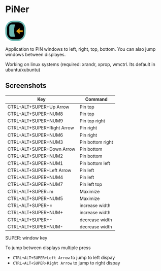 # PiNer

<img src="src/assets/logo.png" width="64">

Application to PIN windows to left, right, top, bottom.
You can also jump windows between displayes.

Working on linux systems (required: xrandr, xprop, wmctrl. Its default in ubuntu/xubuntu)

## Screenshots

| Key                        | Command          |
|----------------------------|------------------|
| CTRL+ALT+SUPER+Up Arrow    | Pin top          |
| CTRL+ALT+SUPER+NUM8        | Pin top          |
| CTRL+ALT+SUPER+NUM9        | Pin top right    |
| CTRL+ALT+SUPER+Right Arrow | Pin right        |
| CTRL+ALT+SUPER+NUM6        | Pin right        |
| CTRL+ALT+SUPER+NUM3        | Pin bottom right |
| CTRL+ALT+SUPER+Down Arrow  | Pin bottom       |
| CTRL+ALT+SUPER+NUM2        | Pin bottom       |
| CTRL+ALT+SUPER+NUM1        | Pin bottom left  |
| CTRL+ALT+SUPER+Left Arrow  | Pin left         |
| CTRL+ALT+SUPER+NUM4        | Pin left         |
| CTRL+ALT+SUPER+NUM7        | Pin left top     |
| CTRL+ALT+SUPER+m           | Maximize         |
| CTRL+ALT+SUPER+NUM5        | Maximize         |
| CTRL+ALT+SUPER+=           | increase width   |
| CTRL+ALT+SUPER+NUM+        | increase width   |
| CTRL+ALT+SUPER+-           | decrease width   |
| CTRL+ALT+SUPER+NUM-        | decrease width   |

SUPER: window key

To jump between displays multiple press 
* `CTRL+ALT+SUPER+Left Arrow` to jump to left dispay
* `CTRL+ALT+SUPER+Right Arrow` to jump to right dispay
